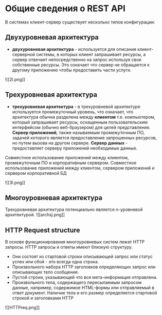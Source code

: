 # Общие сведения о REST API
В системах клиент-сервер существует несколько типов конфигурации:

## Двухуровневая архитектура
- **двухуровневая архитектура** - используется для описания клиент-серверной системы, в которых клиент запрашивает ресурсы, а сервер отвечает непосредственно на запрос используя свои собственные ресурсы. Это означает что сервер не обращается к другому приложению чтобы предоставить части услуги.

![[2l.png]]

## Трехуровневая архитектура
- **трехуровневая архитектура** - в трехуровневой архитектуре используется промежуточный уровень, что означает, что архитектура обычна разделена между **клиентом** т.е. компьютером, который запрашивает ресурсы, оснащенным пользовательским интерфейсом (обычно веб-браузером) для целей представления.
**Сервер приложений**, также называемым промежуточным ПО, задачей которого является предоставление запрошенных ресурсов, но путем вызова на другом сервере.
**Сервер данных** - предоставляет серверу приложений необходимые данные.

Совместное использование приложений между клиентом, промежуточным ПО и корпоративным сервером.
Совместное использование приложений между клиентом, сервером приложений и сервером корпоративной БД

![[3l.png]]

## Многоуровневая архитектура
Трехуровневая архитектура потенциально является n-уровневой архитектурой.
![[archsj.png]]

## HTTP Request structure
В основе функционирования многоуровневых систем лежат HTTP запросы. HTTP запросы и ответы имеют близкую структуру.

- Они состоят из стартовой строки описывающей запрос или статус успех или сбой - это всегда одна строка.
- Произвольного набора HTTP заголовков  определяющих запрос или описывающих тело сообщения.
- Пустой строки, указывающей что вся мета-информация отправлена.
- Произвольного тела, содержащего пересылаемым запросом данные, например, содержимое HTML-формы или отправляемый в ответ документ. Наличие тела и его размер определяется стартовой строкой и заголовками HTTP

![[HTTPreq.png]]